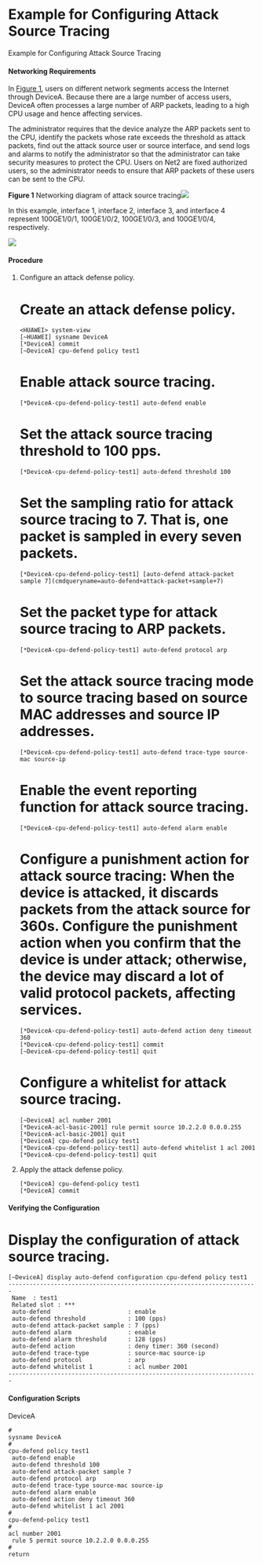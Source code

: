 Example for Configuring Attack Source Tracing
=============================================

Example for Configuring Attack Source Tracing

#### Networking Requirements

In [Figure 1](#EN-US_TASK_0000001563996785__fig_dc_cfg_LocalAttackDefense_002501), users on different network segments access the Internet through DeviceA. Because there are a large number of access users, DeviceA often processes a large number of ARP packets, leading to a high CPU usage and hence affecting services.

The administrator requires that the device analyze the ARP packets sent to the CPU, identify the packets whose rate exceeds the threshold as attack packets, find out the attack source user or source interface, and send logs and alarms to notify the administrator so that the administrator can take security measures to protect the CPU. Users on Net2 are fixed authorized users, so the administrator needs to ensure that ARP packets of these users can be sent to the CPU.

**Figure 1** Networking diagram of attack source tracing![](public_sys-resources/note_3.0-en-us.png) 

In this example, interface 1, interface 2, interface 3, and interface 4 represent 100GE1/0/1, 100GE1/0/2, 100GE1/0/3, and 100GE1/0/4, respectively.


  
![](figure/en-us_image_0000001512677510.png)

#### Procedure

1. Configure an attack defense policy.
   
   
   
   # Create an attack defense policy.
   
   ```
   <HUAWEI> system-view
   [~HUAWEI] sysname DeviceA
   [*DeviceA] commit
   [~DeviceA] cpu-defend policy test1
   ```
   
   # Enable attack source tracing.
   
   ```
   [*DeviceA-cpu-defend-policy-test1] auto-defend enable
   ```
   
   # Set the attack source tracing threshold to 100 pps.
   
   ```
   [*DeviceA-cpu-defend-policy-test1] auto-defend threshold 100
   ```
   
   # Set the sampling ratio for attack source tracing to 7. That is, one packet is sampled in every seven packets.
   
   ```
   [*DeviceA-cpu-defend-policy-test1] [auto-defend attack-packet sample 7](cmdqueryname=auto-defend+attack-packet+sample+7)
   ```
   
   # Set the packet type for attack source tracing to ARP packets.
   
   ```
   [*DeviceA-cpu-defend-policy-test1] auto-defend protocol arp
   ```
   
   # Set the attack source tracing mode to source tracing based on source MAC addresses and source IP addresses.
   
   ```
   [*DeviceA-cpu-defend-policy-test1] auto-defend trace-type source-mac source-ip
   ```
   
   # Enable the event reporting function for attack source tracing.
   
   ```
   [*DeviceA-cpu-defend-policy-test1] auto-defend alarm enable
   ```
   
   # Configure a punishment action for attack source tracing: When the device is attacked, it discards packets from the attack source for 360s. Configure the punishment action when you confirm that the device is under attack; otherwise, the device may discard a lot of valid protocol packets, affecting services.
   
   ```
   [*DeviceA-cpu-defend-policy-test1] auto-defend action deny timeout 360
   [*DeviceA-cpu-defend-policy-test1] commit
   [~DeviceA-cpu-defend-policy-test1] quit
   ```
   
   # Configure a whitelist for attack source tracing.
   
   ```
   [~DeviceA] acl number 2001
   [*DeviceA-acl-basic-2001] rule permit source 10.2.2.0 0.0.0.255
   [*DeviceA-acl-basic-2001] quit
   [*DeviceA] cpu-defend policy test1
   [*DeviceA-cpu-defend-policy-test1] auto-defend whitelist 1 acl 2001
   [*DeviceA-cpu-defend-policy-test1] quit
   ```
2. Apply the attack defense policy.
   
   
   ```
   [*DeviceA] cpu-defend-policy test1
   [*DeviceA] commit
   ```

#### Verifying the Configuration

# Display the configuration of attack source tracing.
```
[~DeviceA] display auto-defend configuration cpu-defend policy test1                                                                 
-----------------------------------------------------------------------                                                             
 Name  : test1                                                                                                                      
 Related slot : ***                                                                                                          
 auto-defend                      : enable                                                                                          
 auto-defend threshold            : 100 (pps)                                                                                       
 auto-defend attack-packet sample : 7 (pps)                                                                                         
 auto-defend alarm                : enable                                                                                          
 auto-defend alarm threshold      : 128 (pps)                                                                                       
 auto-defend action               : deny timer: 360 (second)                                                                        
 auto-defend trace-type           : source-mac source-ip                                                                            
 auto-defend protocol             : arp                                                                                             
 auto-defend whitelist 1          : acl number 2001                                                                                 
-----------------------------------------------------------------------     
```


#### Configuration Scripts

DeviceA

```
#
sysname DeviceA
#
cpu-defend policy test1                                                                                                             
 auto-defend enable
 auto-defend threshold 100  
 auto-defend attack-packet sample 7 
 auto-defend protocol arp
 auto-defend trace-type source-mac source-ip
 auto-defend alarm enable                                                                                                           
 auto-defend action deny timeout 360                                                                                              
 auto-defend whitelist 1 acl 2001
#
cpu-defend-policy test1
#
acl number 2001
 rule 5 permit source 10.2.2.0 0.0.0.255
# 
return 
```